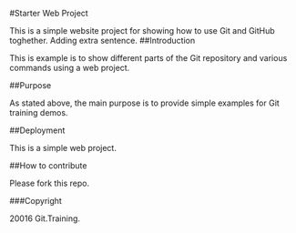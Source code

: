 #Starter Web Project

This is a simple website project for showing how to use Git and GitHub toghether. Adding extra sentence.
##Introduction

This is example is to show different parts of the Git repository and various commands using a web project.

##Purpose

As stated above, the main purpose is to provide simple examples for Git training demos.

##Deployment

This is a simple web project.

##How to contribute

Please fork this repo.

###Copyright

20016 Git.Training.